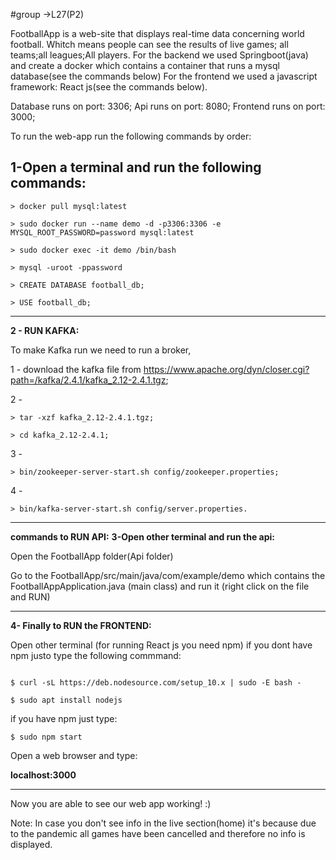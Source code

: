 #group ->L27(P2)

FootballApp is a web-site that displays real-time data concerning world football. 
Whitch means people can see the results of live games; all teams;all leagues;All players.
For the backend we used Springboot(java) and create a docker which contains a container that runs a mysql database(see the commands below)
For the frontend we used a javascript framework: React js(see the commands below).

Database runs on port: 3306;
Api runs on port: 8080;
Frontend runs on port: 3000;

To run the web-app run the following commands by order:


**1-Open a terminal and run the following commands:**
----------------------------------------
  ```
  > docker pull mysql:latest

  > sudo docker run --name demo -d -p3306:3306 -e MYSQL_ROOT_PASSWORD=password mysql:latest
  
  > sudo docker exec -it demo /bin/bash
  
  > mysql -uroot -ppassword
  
  > CREATE DATABASE football_db;
  
  > USE football_db;
  ```
-----------------------------------------------
**2 - RUN KAFKA:**

To make Kafka run we need to run a broker, 

  1 - download the kafka file from https://www.apache.org/dyn/closer.cgi?path=/kafka/2.4.1/kafka_2.12-2.4.1.tgz;

  2 - 
  
    > tar -xzf kafka_2.12-2.4.1.tgz;
  
    > cd kafka_2.12-2.4.1;
      
  3 -
  
    > bin/zookeeper-server-start.sh config/zookeeper.properties;
  
  4 - 
  
    > bin/kafka-server-start.sh config/server.properties.
  
  
-----------------------------------------------
**commands to RUN API:**
**3-Open other terminal and run the api:**

Open the FootballApp folder(Api folder)

Go to the FootballApp/src/main/java/com/example/demo
which contains the FootballAppApplication.java (main class) and run it (right click on the file and RUN)

-------------------------------------------------------------------------------------------------------
**4- Finally to RUN the FRONTEND:**

Open other terminal
(for running React js you need npm)
if you dont have npm justo type the following commmand:
  ```
  
  $ curl -sL https://deb.nodesource.com/setup_10.x | sudo -E bash -
  
  $ sudo apt install nodejs
  ```
if you have npm just type:
  ```
  $ sudo npm start
  ```
Open a web browser and type:

**localhost:3000**

---------------------------------------------------------------------------
Now you are able to see our web app working! :)

Note: In case you don't see info in the live section(home) it's because due to the pandemic all games have been cancelled
and therefore no info is displayed.
